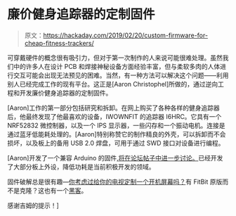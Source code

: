 # 廉价健身追踪器的定制固件

> 原文：<https://hackaday.com/2019/02/20/custom-firmware-for-cheap-fitness-trackers/>

可穿戴硬件的概念很有吸引力，但对于第一次制作的人来说可能很难处理。虽然我们中的许多人在设计 PCB 和焊接神秘设备方面经验丰富，但与柔软多肉的人体进行交互可能会出现无法预见的困难。当然，有一种方法可以解决这个问题——利用别人已经完成工作的现有平台。这正是[Aaron Christophel]所做的，通过逆向工程和开发廉价健身追踪器的定制固件。

[Aaron]工作的第一部分包括研究和拆卸。在网上购买了各种各样的健身追踪器后，他最终发现了他最喜欢的设备，IWOWNFIT 的追踪器 I6HRC。它具有一个 NRF52832 微控制器，以及一个 IPS 显示器，一些闪存和一个振动电机。连接是通过蓝牙低能耗处理的。[Aaron]特别称赞它的制作精良的外壳，可以拆卸而不会损坏，以及板上的备用 USB 2.0 焊盘，可用于通过 SWD 接口对设备进行编程。

[Aaron]开发了一个兼容 Arduino 的固件[,将在论坛帖子中进一步讨论。](https://translate.google.com/translate?hl=en&sl=auto&tl=en&u=https%3A%2F%2Fwww.mikrocontroller.net%2Ftopic%2F467136)已经开发了大部分板上外设，降低功耗是当前积极开发的领域。

固件破解总是很有趣—[你考虑过给你的电视定制一个开机屏幕吗？](https://hackaday.com/2018/12/07/hacking-your-way-to-a-custom-tv-boot-screen/)有 FitBit 原版而不是克隆？这也有一个[黑客](https://hackaday.com/2017/12/29/34c3-fitbit-sniffing-and-firmware-hacking/)。

感谢吉姆的提示！]